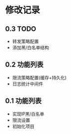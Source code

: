 # 修改记录

## 0.3 TODO

- 转发策略配置
- 添加黑/白名单结构 

## 0.2 功能列表 

- 限流策略配置(缓存+持久化)
- 日志统计中间件

## 0.1 功能列表

- 实现IP黑/白名单
- 限流设置
- 初始化项目

